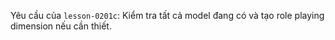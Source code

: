 Yêu cầu của `lesson-0201c`: Kiểm tra tất cả model đang có và tạo role playing dimension nếu cần thiết.